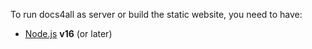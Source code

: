 To run docs4all as server or build the static website, you need to have:

* [Node.js](http://nodejs.org) **v16** (or later)
